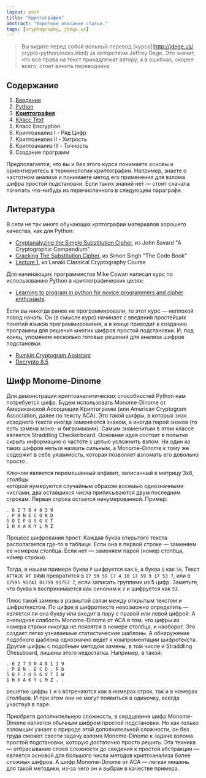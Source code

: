 ```yaml
---
layout: post
title: "Криптография"
abstract: "Короткое описание статьи."
tags: [cryptography, jdege.us]
---
```

> Вы видите перед собой вольный перевод [курса](http://jdege.us/
> crypto-python/index.html) за авторством Jeffrey Dege.
> Это значит, что все права на текст принадлежат автору, а в ошибках,
> скорее всего, стоит винить переводчика.

Содержание
----------

<ol>
<li><a href='/jdege'>Введение</a></li>
<li><a href='/jdege-python'>Python</a></li>
<li><a href='/jdege-cryptography'><b>Криптография</b></a></li>
<li><a href='/jdege-text'>Класс Text</a></li>
<li>Класс Encryption</li>
<li>Криптоанализ I - Ряд Цифр</li>
<li>Криптоанализ II - Хитрость</li>
<li>Криптоанализ III - Точность</li>
<li>Создание программ</li>
</ol>

Предполагается, что вы и без этого курса понимаете основы и ориентируетесь в терминологии 
криптографии. Например, знаете о частотном анализе и понимаете метод его 
применения для взлома шифра простой подстановки. Если таких знаний нет — стоит 
сначала почитать что-нибудь из перечисленного в следующем параграфе.

Литература
----------

В сети не так много обучающих крптографии материалов хорошего качества, как для
Python:

* [Cryptanalyzing the Simple Substitution Cipher](
  http://www.quadibloc.com/crypto/pp0101.htm), из John Savard "A Cryptographic 
  Compendium"
* [Cracking The Substitution Cipher](
  http://www.simonsingh.net/The_Black_Chamber/crackingsubstitution.html), из 
  Simon Singh "The Code Book"
* [Lecture 1](
  http://www.und.nodak.edu/org/crypto/crypto/lanaki.crypt.class/lessons/lesson01.zip), 
  из Lanaki Classical Cryptography Course

Для начинающих программистов Mike Cowan написал курс по использованию Python в 
криптографических целях: 

* [Learning to program in python for novice programmers and cipher enthusiasts](
  http://web.mac.com/mikejcowan/Ciphers/1._Introduction.html). 

Если вы никогда ранее не программировали, то этот курс — неплохой повод начать. 
Он (в смысле курс) начинает с введения простейших понятий языков программирования, 
а в конце приводит к созданию программы для решения многих шифров простой 
подстановки. 
И, под конец, упомянем несколько готовых решений для анализа шифров подстановки: 

* [Rumkin Cryptogram Assistant](http://rumkin.com/tools/cipher/cryptogram.php)
* [Decrypto 8.5](http://www.blisstonia.com/software/WebDecrypto/) 

Шифр Monome-Dinome
------------------

Для демонстрации криптоаналитических способностей Python нам потребуется шифр. 
Будем использовать Monome-Dinome от Американской Ассоциации Криптограмм 
(или American Cryptogram Association, далее по тексту ACA). Это такой 
шифры, в которых знак исходного текста иногда заменяются знаком, а иногда 
парой знаков (то есть замена моно- и биграммами). Самым знаменитым в этом 
классе является Straddling Checkerboard. Основная идея состоит в попытке 
скрыть информацию о частоте с целью усложнить взлом. Ни один из таких 
шифров нельзя назвать сильным, а Monome-Dinome к тому же содержит в 
себе уязвимость, которая позволяет взломать его довольно просто .

Ключом является перемешанный алфавит, записанный в матрицу 3х8, столбцы  
которой нумеруются случайным образом восемью однозначными числами, два
оставшихся числа приписываются двум последним строкам. Первая строка остается 
ненумерованной. Пример:

    . 6 2 7 0 4 8 3 9
    . P B N E C O R D
    5 Q I F U S G V T
    1 H X A K Y L M Z

Процесс шифрования прост. Каждая буква открытого текста располагается 
где-то в таблице. Если она в первой строке — заменяем ее номером столбца. 
Если нет — заменяем парой (номер столбца, номер строки).

Тогда, в нашем примере буква `P` шифруется как `6`, а буква `Q` как `56`. 
Текст `ATTACK AT DAWN` превратится в `17 59 59 17 4 10 17 59 9 17 53 7`, 
или в `17595 91741 01759 91753 7`, если записать группами из 5 цифр.
Заметьте, что буква `W` воспринимается как синоним к `V` и шифруется 
как `53`.

Плюс такой замены в размытой связи между открытым текстом и шифротекстом. 
По цифре в шифротексте невозможно определить — является ли она букву или 
входит в пару с правой или левой цифрой. А очевидная слабость Monome-Dinome от
ACA в том, что цифры из номера строки никогда не появятся в номере столбца, 
и наоборот. Это создает легко узнаваемые статистические шаблоны. А обнаружение 
подобного шаблона однозначно ведет к компроментации шифротекста.
Другие шифры с подобным методом замены, в том числе и Straddling Chessboard, 
лишены этого недостатка. Например, в такой:

    . 6 2 7 5 0 4 8 1 3 9
    . P B N . E C O . R D
    5 Q F J U S G V T I W
    1 H X A K Y L M Z . .

решетке цифры `1` и `5` встречаются как в номерах строк, так и в номерах 
столбцов. И при этом они не могут появиться в одиночку, всегда участвуя в 
паре.

Приобретя дополнительную сложность, в сердцевине шифр Monome-Dinome является 
обычным шифром простой подстановки. Но как только взломщик узнает о природе 
этой дополнительной сложности, он без труда сможет свести задачу взлома 
Monome-Dinome к задаче взлома простой подстановки, которую достаточно просто 
решить. Эта техника — отбрасывание слоев сложности до сведения к простой 
абстракции — является основой для большого числа методов криптоанализа 
более сложных шифров. А шифр Monome-Dinome от ACA — легкая мишень для такой 
методики, из-за чего он и выбран в качестве примера.
